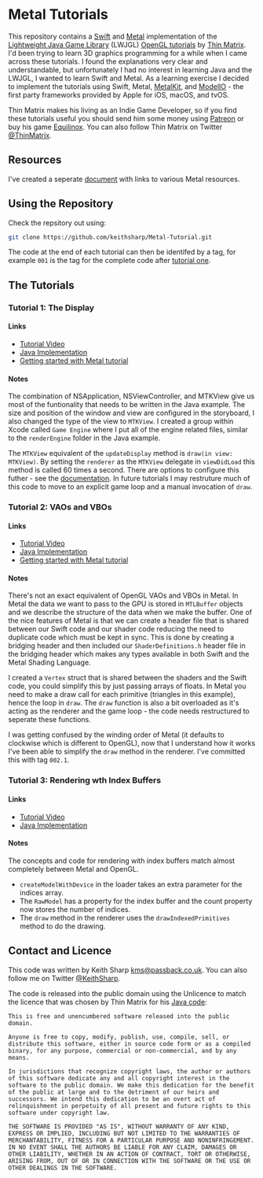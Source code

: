 # Metal Tutorials
This repository contains a [Swift](https://developer.apple.com/swift/) and [Metal](https://developer.apple.com/metal/) implementation of the [Lightweight Java Game Library](https://www.lwjgl.org/) (LWJGL) [OpenGL tutorials](https://www.youtube.com/playlist?list=PLRIWtICgwaX0u7Rf9zkZhLoLuZVfUksDP) by [Thin Matrix](https://www.youtube.com/user/ThinMatrix/).  I'd been trying to learn 3D graphics programming for a while when I came across these tutorials.  I found the explanations very clear and understandable, but unfortunately I had no interest in learning Java and the LWJGL, I wanted to learn Swift and Metal.  As a learning exercise I decided to implement the tutorials using Swift, Metal, [MetalKit](https://developer.apple.com/documentation/metalkit), and [ModelIO](https://developer.apple.com/documentation/modelio) - the first party frameworks provided by Apple for iOS, macOS, and tvOS.

Thin Matrix makes his living as an Indie Game Developer, so if you find these tutorials useful you should send him some money using [Patreon](https://www.patreon.com/thinmatrix) or buy his game [Equilinox](https://equilinox.com/).  You can also follow Thin Matrix on Twitter [@ThinMatrix](https://twitter.com/thinmatrix).

## Resources
I've created a seperate [document](https://github.com/keithsharp/Metal-Tutorial/blob/master/RESOURCES.md) with links to various Metal resources.

## Using the Repository
Check the repsitory out using:
```bash
git clone https://github.com/keithsharp/Metal-Tutorial.git
```
The code at the end of each tutorial can then be identifed by a tag, for example `001` is the tag for the complete code after [tutorial one](https://www.youtube.com/watch?v=VS8wlS9hF8E).

## The Tutorials

### Tutorial 1: The Display
#### Links
+ [Tutorial Video](https://www.youtube.com/watch?v=VS8wlS9hF8E)
+ [Java Implementation](https://github.com/TheThinMatrix/OpenGL-Tutorial-1)
+ [Getting started with Metal tutorial](https://donaldpinckney.com/metal/2018/07/05/metal-intro-1.html)

#### Notes
The combination of NSApplication, NSViewController, and MTKView give us most of the funtionality that needs to be written in the Java example.  The size and position of the window and view are configured in the storyboard, I also changed the type of the view to `MTKView`.  I created a group within Xcode called `Game Engine` where I put all of the engine related files, similar to the `renderEngine` folder in the Java example.

The `MTKView` equivalent of the `updateDisplay` method is `draw(in view: MTKView)`.  By setting the `renderer` as the `MTKView` delegate in `viewDidLoad` this method is called 60 times a second.  There are options to configure this futher - see the [documentation](https://developer.apple.com/documentation/metalkit/mtkview).  In future tutorials I may restruture much of this code to move to an explicit game loop and a manual invocation of `draw`.

### Tutorial 2: VAOs and VBOs
#### Links
+ [Tutorial Video](https://www.youtube.com/watch?v=WMiggUPst-Q)
+ [Java Implementation](https://github.com/TheThinMatrix/OpenGL-Tutorial-2)
+ [Getting started with Metal tutorial](https://donaldpinckney.com/metal/2018/07/05/metal-intro-1.html)

#### Notes
There's not an exact equivalent of OpenGL VAOs and VBOs in Metal.  In Metal the data we want to pass to the GPU is stored in `MTLBuffer` objects and we describe the structure of the data when we make the buffer.  One of the nice features of Metal is that we can create a header file that is shared between our Swift code and our shader code reducing the need to duplicate code which must be kept in sync.  This is done by creating a bridging header and then included our `ShaderDefinitions.h` header file in the bridging header which makes any types available in both Swift and the Metal Shading Language.

I created a `Vertex` struct that is shared between the shaders and the Swift code, you could simplify this by just passing arrays of floats.  In Metal you need to make a draw call for each primitive (triangles in this example), hence the loop in `draw`.  The `draw` function is also a bit overloaded as it's acting as the renderer and the game loop - the code needs restructured to seperate these functions.

I was getting confused by the winding order of Metal (it defaults to clockwise which is different to OpenGL), now that I understand how it works I've been able to simplify the `draw` method in the renderer.  I've committed this with tag `002.1`.

### Tutorial 3: Rendering wth Index Buffers
#### Links
+ [Tutorial Video](https://www.youtube.com/watch?v=z2yFlvkBbmk)
+ [Java Implementation](https://github.com/TheThinMatrix/OpenGL-Tutorial-3)

#### Notes
The concepts and code for rendering with index buffers match almost completely between Metal and OpenGL.
+ `createModelWithDevice` in the loader takes an extra parameter for the indices array.
+ The `RawModel` has a property for the index buffer and the count property now stores the number of indices.
+ The `draw` method in the renderer uses the `drawIndexedPrimitives` method to do the drawing.


## Contact and Licence
This code was written by Keith Sharp [kms@passback.co.uk](mailto:kms@passback.co.uk).  You can also follow me on Twitter [@KeithSharp](https://twitter.com/KeithSharp).

The code is released into the public domain using the Unlicence to match the licence that was chosen by Thin Matrix for his [Java code](https://github.com/TheThinMatrix):
```
This is free and unencumbered software released into the public domain.

Anyone is free to copy, modify, publish, use, compile, sell, or
distribute this software, either in source code form or as a compiled
binary, for any purpose, commercial or non-commercial, and by any
means.

In jurisdictions that recognize copyright laws, the author or authors
of this software dedicate any and all copyright interest in the
software to the public domain. We make this dedication for the benefit
of the public at large and to the detriment of our heirs and
successors. We intend this dedication to be an overt act of
relinquishment in perpetuity of all present and future rights to this
software under copyright law.

THE SOFTWARE IS PROVIDED "AS IS", WITHOUT WARRANTY OF ANY KIND,
EXPRESS OR IMPLIED, INCLUDING BUT NOT LIMITED TO THE WARRANTIES OF
MERCHANTABILITY, FITNESS FOR A PARTICULAR PURPOSE AND NONINFRINGEMENT.
IN NO EVENT SHALL THE AUTHORS BE LIABLE FOR ANY CLAIM, DAMAGES OR
OTHER LIABILITY, WHETHER IN AN ACTION OF CONTRACT, TORT OR OTHERWISE,
ARISING FROM, OUT OF OR IN CONNECTION WITH THE SOFTWARE OR THE USE OR
OTHER DEALINGS IN THE SOFTWARE.
```
